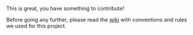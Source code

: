 This is great, you have something to contribute! 

Before going any further, please read the [wiki](https://github.com/iluwatar/java-design-patterns/wiki)
with conventions and rules we used for this project.
